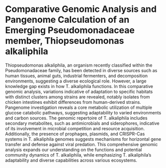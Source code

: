 # Comparative Genomic Analysis and Pangenome Calculation of an Emerging Pseudomonadaceae member, Thiopseudomonas alkaliphila

Thiopseudomonas alkaliphila, an organism recently classified within the Pseudomonadaceae family, has been detected in diverse sources such as human tissues, animal guts, industrial fermenters, and decomposition environments, suggesting a diverse ecological role. However, a large knowledge gap exists in how T. alkaliphila functions. In this comparative genomic analysis, variations indicative of adaptation to specific habitats with distinct clusters among strains are revealed, notably isolates from chicken intestines exhibit differences from human-derived strains. Pangenome investigation reveals a core metabolic utilization of multiple glucose catabolic pathways, suggesting adaptability to varied environments and carbon sources. The genomic repertoire of T. alkaliphila includes secondary metabolites, such as antimicrobials and siderophores, indicative of its involvement in microbial competition and resource acquisition. Additionally, the presence of prophages, plasmids, and CRISPR-Cas systems in T. alkaliphila genomes suggests mechanisms for horizontal gene transfer and defense against viral predation. This comprehensive genomic analysis expands our understanding on the functions and potential community dynamics of T. alkaliphila, while emphasizing T. alkaliphila’s adaptability and diverse capabilities across various ecosystems.
